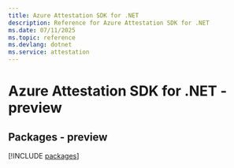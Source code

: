 ```yaml
---
title: Azure Attestation SDK for .NET
description: Reference for Azure Attestation SDK for .NET
ms.date: 07/11/2025
ms.topic: reference
ms.devlang: dotnet
ms.service: attestation
---
```

# Azure Attestation SDK for .NET - preview
## Packages - preview
[!INCLUDE [packages](attestation-index.md)]